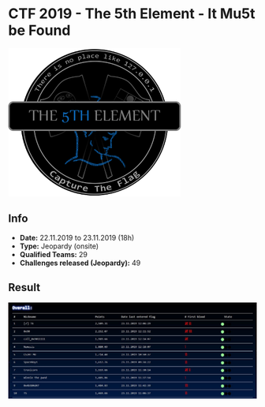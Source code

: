 # CTF 2019 - The 5th Element - It Mu5t be Found

![logo](img/logo.png)

## Info
- **Date:** 22.11.2019 to 23.11.2019 (18h)
- **Type:** Jeopardy (onsite)
- **Qualified Teams:** 29
- **Challenges released (Jeopardy):** 49

## Result
![top10](img/result.png)
